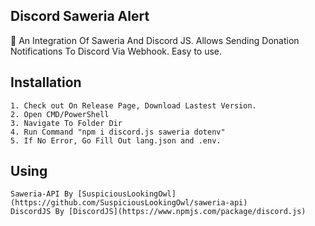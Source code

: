 ## Discord Saweria Alert
🌳 An Integration Of Saweria And Discord JS. Allows Sending Donation Notifications To Discord Via Webhook. Easy to use.

## Installation
```
1. Check out On Release Page, Download Lastest Version.
2. Open CMD/PowerShell
3. Navigate To Folder Dir
4. Run Command "npm i discord.js saweria dotenv"
5. If No Error, Go Fill Out lang.json and .env.
```

## Using
```
Saweria-API By [SuspiciousLookingOwl](https://github.com/SuspiciousLookingOwl/saweria-api)
DiscordJS By [DiscordJS](https://www.npmjs.com/package/discord.js)
```
